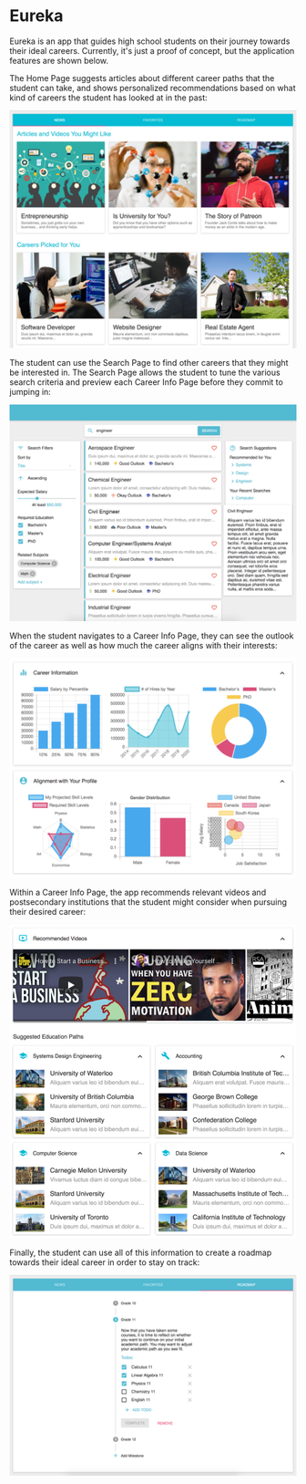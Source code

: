 # Eureka

Eureka is an app that guides high school students on their journey towards their ideal careers. Currently, it's just a proof of concept, but the application features are shown below.

The Home Page suggests articles about different career paths that the student can take, and shows personalized recommendations based on what kind of careers the student has looked at in the past:

![Home](images/home.png)

The student can use the Search Page to find other careers that they might be interested in. The Search Page allows the student to tune the various search criteria and preview each Career Info Page before they commit to jumping in:

![Search](images/search.png)

When the student navigates to a Career Info Page, they can see the outlook of the career as well as how much the career aligns with their interests:

![Stats](images/stats.png)

Within a Career Info Page, the app recommends relevant videos and postsecondary institutions that the student might consider when pursuing their desired career:

![Recs](images/recs.png)

Finally, the student can use all of this information to create a roadmap towards their ideal career in order to stay on track:

![Roadmap](images/roadmap.png)

